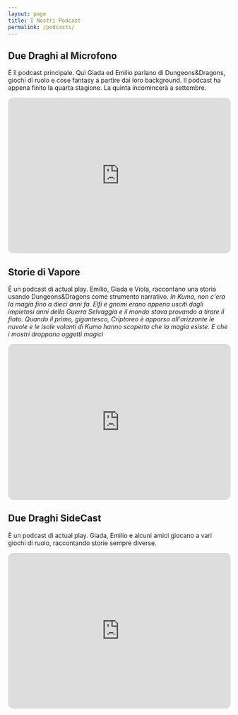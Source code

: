 ```yaml
---
layout: page
title: I Nostri Podcast 
permalink: /podcasts/
---
```


## Due Draghi al Microfono

È il podcast principale. Qui Giada ed Emilio parlano di Dungeons&Dragons, giochi di ruolo e cose fantasy a partire dai loro background. Il podcast ha appena finito la quarta stagione. La quinta incomincerà a settembre.

<iframe style="border-radius:12px" src="https://open.spotify.com/embed/show/1xUd7hMLVjCUcvDDtqyP5q?utm_source=generator" width="100%" height="352" frameBorder="0" allowfullscreen="" allow="autoplay; clipboard-write; encrypted-media; fullscreen; picture-in-picture" loading="lazy"></iframe>

## Storie di Vapore

È un podcast di actual play. Emilio, Giada e Viola, raccontano una storia usando Dungeons&Dragons come strumento narrativo.
*In Kumo, non c'era la magia fino a dieci anni fa. Elfi e gnomi erano appena usciti dagli impietosi anni della Guerra Selvaggia e il mondo stava provando a tirare il fiato. Quando il primo, gigantesco, Criptoreo è apparso all'orizzonte le nuvole e le isole volanti di Kumo hanno scoperto che la magia esiste. E che i mostri droppano oggetti magici*

<iframe style="border-radius:12px" src="https://open.spotify.com/embed/show/5tExscuC59ILdVBHxDF2kz?utm_source=generator" width="100%" height="352" frameBorder="0" allowfullscreen="" allow="autoplay; clipboard-write; encrypted-media; fullscreen; picture-in-picture" loading="lazy"></iframe>

## Due Draghi SideCast

È un podcast di actual play. Giada, Emilio e alcuni amici giocano a vari giochi di ruolo, raccontando storie sempre diverse.

<iframe style="border-radius:12px" src="https://open.spotify.com/embed/show/78Db3i2bBJd5MFtdOxSyr1?utm_source=generator" width="100%" height="352" frameBorder="0" allowfullscreen="" allow="autoplay; clipboard-write; encrypted-media; fullscreen; picture-in-picture" loading="lazy"></iframe>
